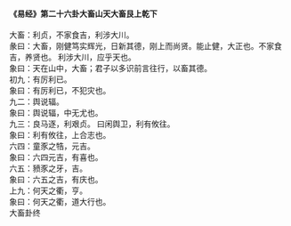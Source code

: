 <font face=微软雅黑>

#### 《易经》第二十六卦大畜山天大畜艮上乾下   

大畜：利贞，不家食吉，利涉大川。   
彖曰：大畜，刚健笃实辉光，日新其德，刚上而尚贤。能止健，大正也。不家食吉，养贤也。 利涉大川，应乎天也。   
象曰：天在山中，大畜；君子以多识前言往行，以畜其德。   
初九：有厉利已。   
象曰：有厉利已，不犯灾也。   
九二：舆说辐。   
象曰：舆说辐，中无尤也。   
九三：良马逐，利艰贞。 曰闲舆卫，利有攸往。   
象曰：利有攸往，上合志也。   
六四：童豕之牿，元吉。   
象曰：六四元吉，有喜也。   
六五：豮豕之牙，吉。   
象曰：六五之吉，有庆也。   
上九：何天之衢，亨。   
象曰：何天之衢，道大行也。   
大畜卦终   

</font>
